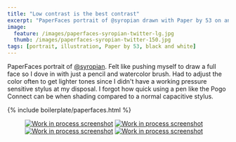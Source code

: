 ```yaml
---
title: "Low contrast is the best contrast"
excerpt: "PaperFaces portrait of @syropian drawn with Paper by 53 on an iPad."
image: 
  feature: /images/paperfaces-syropian-twitter-lg.jpg
  thumb: /images/paperfaces-syropian-twitter-150.jpg
tags: [portrait, illustration, Paper by 53, black and white]
---
```


PaperFaces portrait of [@syropian](http://twitter.com/syropian). Felt like pushing myself to draw a full face so I dove in with just a pencil and watercolor brush. Had to adjust the color often to get lighter tones since I didn't have a working pressure sensitive stylus at my disposal. I forgot how quick using a pen like the Pogo Connect can be when shading compared to a normal capacitive stylus.

{% include boilerplate/paperfaces.html %}

<figure class="half">
	<a href="{{ site.url }}/images/paperfaces-syropian-process-1-lg.jpg"><img src="{{ site.url }}/images/paperfaces-syropian-process-1-600.jpg" alt="Work in process screenshot"></a>
	<a href="{{ site.url }}/images/paperfaces-syropian-process-2-lg.jpg"><img src="{{ site.url }}/images/paperfaces-syropian-process-2-600.jpg" alt="Work in process screenshot"></a>
	<a href="{{ site.url }}/images/paperfaces-syropian-process-3-lg.jpg"><img src="{{ site.url }}/images/paperfaces-syropian-process-3-600.jpg" alt="Work in process screenshot"></a>
	<a href="{{ site.url }}/images/paperfaces-syropian-process-4-lg.jpg"><img src="{{ site.url }}/images/paperfaces-syropian-process-4-600.jpg" alt="Work in process screenshot"></a>
</figure>
